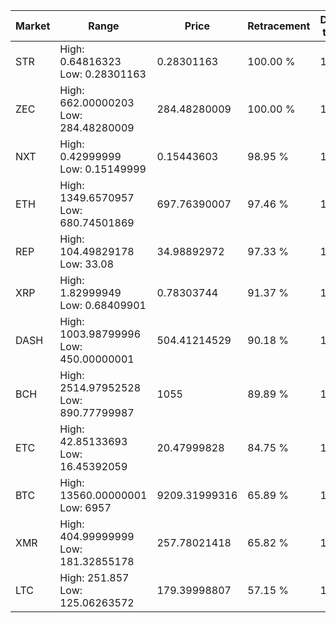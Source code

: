 | Market | Range | Price| Retracement | Doubles to 50% |
| --- | --- | --- | --- | --- |
| STR | High: 0.64816323<br />Low: 0.28301163 | 0.28301163 | 100.00 % | 1.65 |
| ZEC | High: 662.00000203<br />Low: 284.48280009 | 284.48280009 | 100.00 % | 1.66 |
| NXT | High: 0.42999999<br />Low: 0.15149999 | 0.15443603 | 98.95 % | 1.88 |
| ETH | High: 1349.6570957<br />Low: 680.74501869 | 697.76390007 | 97.46 % | 1.45 |
| REP | High: 104.49829178<br />Low: 33.08 | 34.98892972 | 97.33 % | 1.97 |
| XRP | High: 1.82999949<br />Low: 0.68409901 | 0.78303744 | 91.37 % | 1.61 |
| DASH | High: 1003.98799996<br />Low: 450.00000001 | 504.41214529 | 90.18 % | 1.44 |
| BCH | High: 2514.97952528<br />Low: 890.77799987 | 1055 | 89.89 % | 1.61 |
| ETC | High: 42.85133693<br />Low: 16.45392059 | 20.47999828 | 84.75 % | 1.45 |
| BTC | High: 13560.00000001<br />Low: 6957 | 9209.31999316 | 65.89 % | 1.11 |
| XMR | High: 404.99999999<br />Low: 181.32855178 | 257.78021418 | 65.82 % | 1.14 |
| LTC | High: 251.857<br />Low: 125.06263572 | 179.39998807 | 57.15 % | 1.05 |
